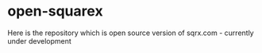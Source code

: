# open-squarex
Here is the repository which is open source version of sqrx.com - currently under development 
